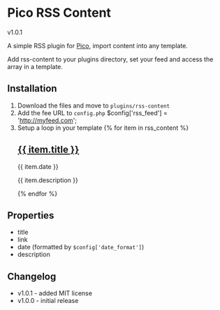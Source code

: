 # Pico RSS Content
v1.0.1

A simple RSS plugin for [Pico](http://pico.dev7studios.com), import content into any template.

Add rss-content to your plugins directory, set your feed and access the array in a template.

## Installation
1. Download the files and move to `plugins/rss-content`
2. Add the fee URL to `config.php`
    $config['rss_feed'] = 'http://myfeed.com';
3. Setup a loop in your template
    {% for item in rss_content %}
        <h2><a href="{{ item.link }}">{{ item.title }}</a></h2>
        <time>{{ item.date }}</time>
        <p>{{ item.description }}</p>
    {% endfor %}
## Properties
- title
- link
- date (formatted by `$config['date_format']`)
- description

## Changelog
- v1.0.1 - added MIT license
- v1.0.0 - initial release
